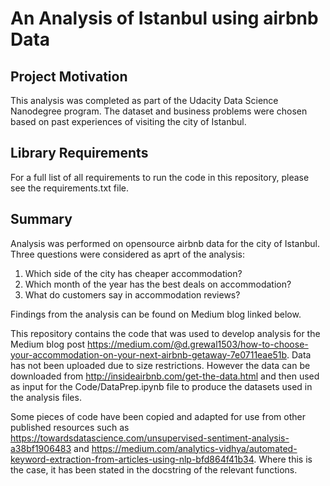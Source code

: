 # An Analysis of Istanbul using airbnb Data

## Project Motivation
This analysis was completed as part of the Udacity Data Science Nanodegree program. The dataset and business problems were chosen based on past experiences of visiting the city of Istanbul.

## Library Requirements
For a full list of all requirements to run the code in this repository, please see the requirements.txt file.

## Summary
Analysis was performed on opensource airbnb data for the city of Istanbul. Three questions were considered as aprt of the analysis:

1. Which side of the city has cheaper accommodation?
2. Which month of the year has the best deals on accommodation?
3. What do customers say in accommodation reviews?

Findings from the analysis can be found on Medium blog linked below.

This repository contains the code that was used to develop analysis for the Medium blog post https://medium.com/@d.grewal1503/how-to-choose-your-accommodation-on-your-next-airbnb-getaway-7e0711eae51b. Data has not been uploaded due to size restrictions. However the data can be downloaded from http://insideairbnb.com/get-the-data.html and then used as input for the Code/DataPrep.ipynb file to produce the datasets used in the analysis files.

Some pieces of code have been copied and adapted for use from other published resources such as https://towardsdatascience.com/unsupervised-sentiment-analysis-a38bf1906483 and https://medium.com/analytics-vidhya/automated-keyword-extraction-from-articles-using-nlp-bfd864f41b34. Where this is the case, it has been stated in the docstring of the relevant functions.
